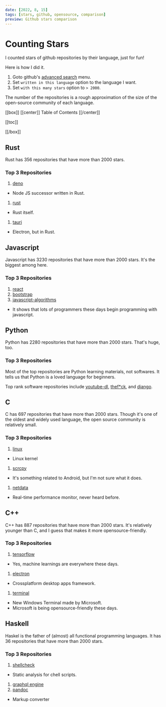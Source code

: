 ```yaml
---
date: [2022, 8, 15]
tags: [stars, github, opensource, comparison]
preview: Github stars comparison
---
```


# Counting Stars

I counted stars of github repositories by their language, just for fun!

Here is how I did it.

1. Goto github's [advanced search] menu.
1. Set `written in this language` option to the language I want.
1. Set `with this many stars` option to `> 2000`.

The number of the repositories is a rough approximation of the size of the open-source community of each language.

[advanced search]: https://github.com/search/advanced

[[box]]
[[center]]
Table of Contents
[[/center]]

[[toc]]

[[/box]]

## Rust

Rust has 356 repositories that have more than 2000 stars.

### Top 3 Repositories

1. [deno](https://github.com/denoland/deno)
  - Node JS successor written in Rust.
1. [rust](https://github.com/rust-lang/rust)
  - Rust itself.
1. [tauri](https://github.com/tauri-apps/tauri)
  - Electron, but in Rust.

## Javascript

Javascript has 3230 repositories that have more than 2000 stars. It's the biggest among here.

### Top 3 Repositories

1. [react](https://github.com/facebook/react)
1. [bootstrap](https://github.com/twbs/bootstrap)
1. [javascript-algorithms](https://github.com/trekhleb/javascript-algorithms)
  - It shows that lots of programmers these days begin programming with javascript.

## Python

Python has 2280 repositories that have more than 2000 stars. That's huge, too.

### Top 3 Repositories

Most of the top repositories are Python learning materials, not softwares. It tells us that Python is a loved language for beginners.

Top rank software repositories include [youtube-dl], [thef*ck], and [django].

[youtube-dl]: https://github.com/ytdl-org/youtube-dl
[thef*ck]: https://github.com/nvbn/thefuck
[django]: https://github.com/django/django

## C

C has 697 repositories that have more than 2000 stars. Though it's one of the oldest and widely used language, the open source community is relatively small.

### Top 3 Repositories

1. [linux](https://github.com/torvalds/linux)
  - Linux kernel
1. [scrcpy](https://github.com/Genymobile/scrcpy)
  - It's something related to Android, but I'm not sure what it does.
1. [netdata](https://github.com/netdata/netdata)
  - Real-time performance monitor, never heard before.

## C++

C++ has 887 repositories that have more than 2000 stars. It's relatively younger than C, and I guess that makes it more opensource-friendly.

### Top 3 Repositories

1. [tensorflow](https://github.com/tensorflow/tensorflow)
  - Yes, machine learnings are everywhere these days.
1. [electron](https://github.com/electron/electron)
  - Crossplatform desktop apps framework.
1. [terminal](https://github.com/microsoft/terminal)
  - New Windows Terminal made by Microsoft.
  - Microsoft is being opensource-friendly these days.

## Haskell

Haskel is the father of (almost) all functional programming languages. It has 36 repositories that have more than 2000 stars.

### Top 3 Repositories

1. [shellcheck](https://github.com/koalaman/shellcheck)
  - Static analysis for chell scripts.
1. [graphql engine](https://github.com/hasura/graphql-engine)
1. [pandoc](https://github.com/jgm/pandoc)
  - Markup converter